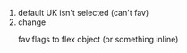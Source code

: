 1. default UK isn't selected (can't fav)
4. change <P> fav flags to flex object (or something inline)